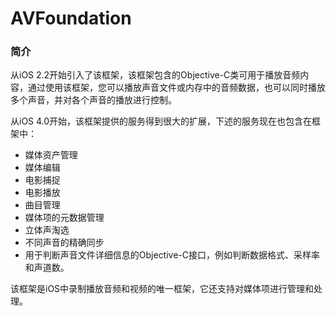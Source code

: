 # AVFoundation

### 简介

从iOS 2.2开始引入了该框架，该框架包含的Objective-C类可用于播放音频内容，通过使用该框架，您可以播放声音文件或内存中的音频数据，也可以同时播放多个声音，并对各个声音的播放进行控制。

从iOS 4.0开始，该框架提供的服务得到很大的扩展，下述的服务现在也包含在框架中：

* 媒体资产管理 
* 媒体编辑
* 电影捕捉
* 电影播放
* 曲目管理
* 媒体项的元数据管理
* 立体声淘选
* 不同声音的精确同步
* 用于判断声音文件详细信息的Objective-C接口，例如判断数据格式、采样率和声道数。

该框架是iOS中录制播放音频和视频的唯一框架，它还支持对媒体项进行管理和处理。